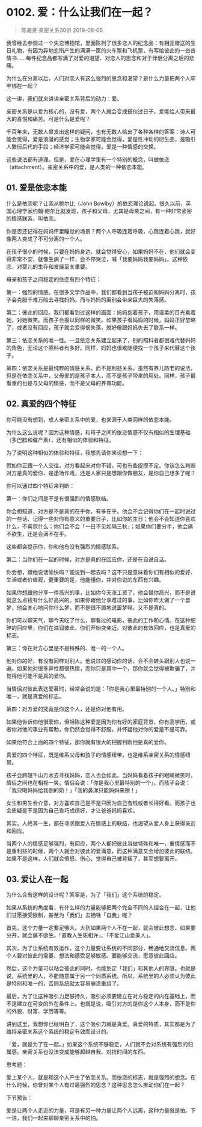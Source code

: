 # 0102. 爱：什么让我们在一起？
> 陈海贤·亲密关系30讲
2019-08-05

我曾经去参观过一个失恋博物馆，里面陈列了很多恋人的纪念品：有相互赠送的生日礼物，有因为异地恋所产生的满满一筐的火车票和飞机票，有写给彼此的一沓沓情书……每件纪念品都写满了对爱的渴望、对恋人的思念和对于伴侣分离之后的悲痛。

为什么在分离以后，人们对恋人有这么强烈的思念和渴望？是什么力量把两个人牢牢绑在一起？

这一讲，我们就来讲讲亲密关系背后的动力：爱。

亲密关系是以爱为核心的，没有爱，两个人就会变成搭伙过日子。爱能给人带来最大的喜悦和痛苦。可是什么是爱呢？

千百年来，无数人曾发出这样的疑问，也有无数人给出了各种各样的答案：诗人可能会觉得，爱是浪漫的感觉；生物学家可能会觉得，爱是性冲动的衍生品，是吸引人繁衍后代的手段；经济学家可能会觉得，爱是一种情感的交换。

这些说法都有道理。但是，爱在心理学里有一个特别的概念，叫做依恋（attachment）。亲密关系中的爱，是人类的一种依恋本能。

## 01. 爱是依恋本能

什么是依恋呢？让我从鲍尔比（John Bowlby）的依恋理论说起。很久以前，英国心理学家约翰·鲍尔比就发现，孩子和父母，尤其是母亲之间，有一种非常紧密的情感联系，叫依恋。

你是否还记得在妈妈怀里睡觉的场景？两个人呼吸连着呼吸，心跳连着心跳，就好像两人变成了不可分离的一个人。

在孩子很小的时候，只要在妈妈身边，就会觉得安心，如果妈妈不在，他们就会变得非常不安，就像生病了一样，会不停哭泣，喊「我要妈妈我要妈妈」。这种依恋，对婴儿的生存和发展至关重要。

母亲和孩子之间稳定的依恋有四个特征：

第一：强烈的情感。在很多文学作品中，我们都看到当孩子被迫和妈妈分离时，孩子会克服千难万险去寻找妈妈。而与妈妈的离别会带来巨大的失落感。

第二：彼此的回应。我们都看到过这样的画面：妈妈抱着孩子，用温柔的目光看着她，对她微笑。而孩子会报以同样的微笑。如果孩子看妈妈的时候，妈妈正好忽略了，或者没有回应，孩子就会变得很失落，就好像跟妈妈失去了联系一样。

第三：依恋关系的唯一性。一旦依恋关系建立起来了，别的照料者都很难代替妈妈的角色，无论这个照料者有多好。同样，妈妈也很难随便找一个孩子来代替这个孩子。

第四：依恋关系是最纯粹的情感关系，而不是利益关系。虽然有养儿防老的说法，但是在依恋关系中，父母爱的是孩子本人，而不是孩子带来的用处。同样，孩子最看重的也是与父母的情感，而不是父母的养育功能。

## 02. 真爱的四个特征

你可能没有想到，成人亲密关系中的爱，也来源于人类同样的依恋本能。

为什么这么说呢？因为这种情感，和母子之间的依恋情感不仅有相似的生理基础（多巴胺和催产素），还有相似的体验和特征。

为了说明这种相似的体验和特征，我想先请你来设想一下：

假如你正跟一个人交往，对方看起来对你不错，可也有些捉摸不定。你该怎么判断对方是真的爱你、是逢场作戏，还是人家只是想跟你做朋友，是你自己想多了呢？

你可以通过四个特征来判断：

第一：你们之间是不是有很强烈的情感联结。

你会想知道，对方是不是真的在乎你，有多在乎。他会不会记得你们在一起时说过的一些话、记得一些对你有意义的重要日子，比如你的生日；他会不会知道你喜欢什么，不喜欢什么；你们会不会「一日不见如隔三秋」；如果你们要分手，他会痛不欲生，还是会满不在乎。

这些都会提示你，你和他有没有强烈的情感联系。

第二：当你们在一起的时候，对方是真的在回应你，还是在自说自话。

你会想，跟他说话愉快吗？能说到一起去吗？这不只是意味着你们有相似的爱好、生活或者价值观，更重要的是，他能懂你，并对你说的东西有兴趣。

如果你想跟他分享一件高兴的事，比如你今天涨工资了，他会替你高兴，而不是说就这么点钱有什么好高兴的。如果你跟他分享难过的事，比如你昨天做了一个噩梦，他会关心地问你什么梦，而不是很不屑地说噩梦嘛，又不是真的。

你们可以聊天气，聊今天吃了什么，聊看过的电影，彼此的工作和心情。在这种细碎的回应里，你们在滋润彼此，你们开始变亲近。对彼此的有效回应，也是真爱的标志。

第三：你在对方心里是不是特殊的、唯一的一个人。

他对你的好，有没有同样对别人。他说过的感动你的话，会不会转头跟别人也说一遍。如果他对很多异性都很热情，而你只是其中一个，那你就会觉得被欺骗了，并觉得他可能不是真的爱你。

当情侣对彼此表达爱慕时，经常会说的是：「你是我心里最特别的一个人。」特别和唯一，就是真爱的标志。

第四：对方爱的究竟是你这个人，还是你对他有用。

如果他告诉你他很爱你，但坦陈这种爱是因为你有好的家庭背景、你有高学历，或者你对他的事业有帮助，你仍然会觉得不舒服，并怀疑他对你的爱是不是可靠。

如果他符合上面的四个特征，那你就有很大的把握判断他是真的爱你。

真爱的四个特征，既是维系父母和孩子的情感纽带，也是维系亲密关系的情感纽带。

孩子会跨越千山万水去寻找妈妈，恋人也会如此。当妈妈看着孩子的眼睛微笑时，情侣之间也在相视一笑。情侣会说：「你是我心里最特别的一个」。而孩子会说：「我只喝妈妈给我倒的奶！」「我的鼻涕只能妈妈来擦！」

女生和男生会介意，对方喜欢自己是不是只因为自己有钱或者长得好看。而孩子也会质疑是不是因为自己乖巧成绩好，才让爸爸妈妈喜欢。

其实，人终其一生，都在寻求跟爱人在情感上的联结，也渴望从爱人身上获得亲近和回应。

当两个人的情感足够强烈，有回应，两个人都把彼此当做特殊和唯一，重情感而不是重利益的时候，两个人就会对彼此的爱满意，而这种满意又会增加彼此的联结。如果不是这样，人们就会愤怒、伤心，觉得自己被背叛了，甚至想要离开。

## 03. 爱让人在一起

为什么会有这样的设计呢？答案是，为了「我们」这个系统的稳定。

如果从系统的角度看，有什么样的力量能够把两个完全不同的人捏合在一起，让他们甘愿接受限制，甚至为「我们」去牺牲「自我」呢？

首先，这个力量一定要足够大。大到如果两个人不在一起，就会彼此想念，如果要分开，就会痛不欲生。「直教人生死相许」、「不爱江山爱美人」。

其次，为了让系统有效运作，这个力量要让系统的不同部分，畅通地交流信息。两个人要对彼此的需要、想法和感受足够敏感。要能够交流，愿意彼此回应。

然后，这个力量可以粘合彼此的同时，也能划定「我们」和其他人的界限。也就是说，系统里的人，不能随意属于另一个同质系统。所以，系统里的人必须认为彼此是特别和唯一的，否则系统就太容易崩溃重组了。

最后，为了让这种吸引力足够持久，吸引必须要建立在对方稳定的内在基础上，而不是建立在可变的外在条件上。也就是说，吸引对方的是你这个人本身，而不是你的外貌、财富、学历等等。

讲到这里，我想你已经明白了，这个吸引力就是真爱。真爱的特质，其实都是为了维持亲密关系这个系统的稳定有效而设计的。

「爱，就是为了在一起。」如果这个系统不够稳定，人们就不会对系统有强烈的归属感。亲密关系也没法变成能够超越自我、对抗时间的东西。

思考题：

爱上某个人，就是和这个人产生了依恋关系。而依恋的标志，就是强烈的想念。在什么时候，你曾对某个人有过最强烈的思念？这种思念怎么推动你们在一起？

下节预告：

爱是让两个人走近的力量，可是有另一种力量让两个人远离，这种力量就是怕。下一讲，我们一起来聊聊亲密关系中的怕。

